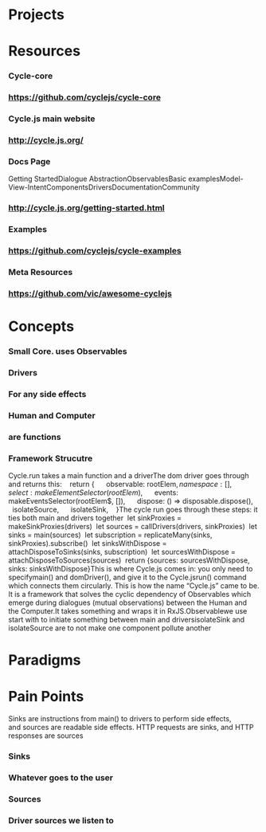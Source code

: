 # Projects
# Resources
### Cycle-core
### https://github.com/cyclejs/cycle-core
### Cycle.js main website
### http://cycle.js.org/
### Docs Page
Getting StartedDialogue AbstractionObservablesBasic examplesModel-View-IntentComponentsDriversDocumentationCommunity
### http://cycle.js.org/getting-started.html
### Examples
### https://github.com/cyclejs/cycle-examples
### Meta Resources
### https://github.com/vic/awesome-cyclejs
# Concepts
### Small Core. uses Observables
### Drivers
### For any side effects
### Human and Computer
### are functions
### Framework Strucutre
Cycle.run takes a main function and a driverThe dom driver goes through and returns this:    return {      observable: rootElem$,      namespace: [],      select: makeElementSelector(rootElem$),      events: makeEventsSelector(rootElem$, []),      dispose: () => disposable.dispose(),      isolateSource,      isolateSink,    }The cycle run goes through these steps: it ties both main and drivers together  let sinkProxies = makeSinkProxies(drivers)  let sources = callDrivers(drivers, sinkProxies)  let sinks = main(sources)  let subscription = replicateMany(sinks, sinkProxies).subscribe()  let sinksWithDispose = attachDisposeToSinks(sinks, subscription)  let sourcesWithDispose = attachDisposeToSources(sources)  return {sources: sourcesWithDispose, sinks: sinksWithDispose}This is where Cycle.js comes in: you only need to specifymain() and domDriver(), and give it to the Cycle.jsrun() command which connects them circularly. This is how the name “Cycle.js” came to be. It is a framework that solves the cyclic dependency of Observables which emerge during dialogues (mutual observations) between the Human and the Computer.It takes something and wraps it in RxJS.Observablewe use start with to initiate something between main and driversisolateSink and isolateSource are to not make one component pollute another
# Paradigms
# Pain Points
Sinks are instructions from main() to drivers to perform side effects, and sources are readable side effects. HTTP requests are sinks, and HTTP responses are sources
### Sinks
### Whatever goes to the user
### Sources
### Driver sources we listen to
